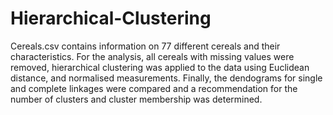 # Hierarchical-Clustering
Cereals.csv contains information on 77 different cereals and their characteristics. For the analysis, all cereals with missing values were removed, hierarchical clustering was applied to the data using Euclidean distance, and normalised measurements. Finally, the dendograms for single and complete linkages were compared and a recommendation for the number of clusters and cluster membership was determined.
